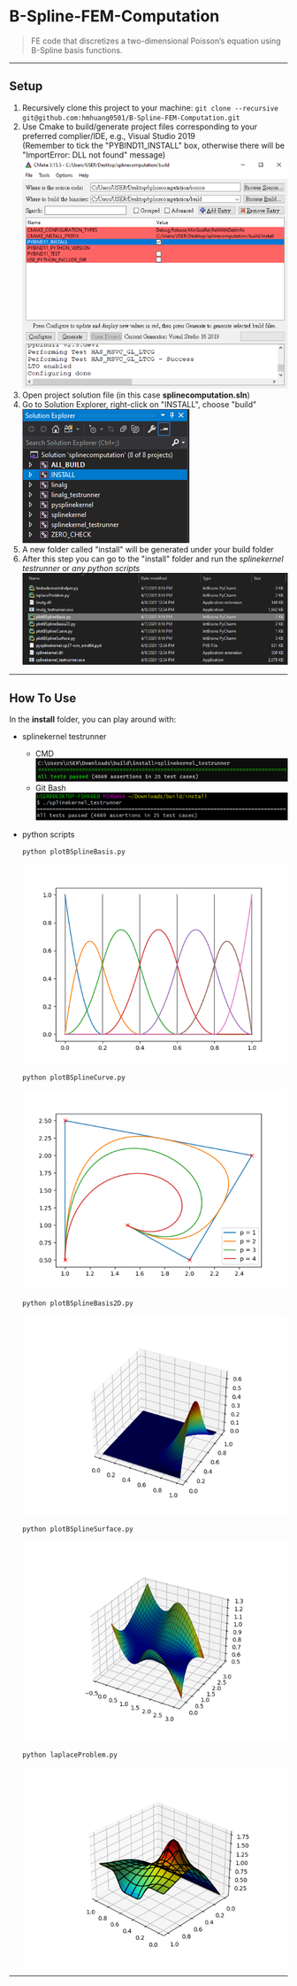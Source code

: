 B-Spline-FEM-Computation
=======================

> FE code that discretizes a two-dimensional Poisson’s equation using B-Spline basis functions.

---

## Setup
1. Recursively clone this project to your machine: `git clone --recursive git@github.com:hmhuang0501/B-Spline-FEM-Computation.git`
2. Use Cmake to build/generate project files corresponding to your preferred complier/IDE, e.g., Visual Studio 2019  
   (Remember to tick the "PYBIND11_INSTALL" box, otherwise there will be "ImportError: DLL not found" message)  
   ![cmake](figures/cmake.png)
3. Open project solution file (in this case **splinecomputation.sln**)
4. Go to Solution Explorer, right-click on "INSTALL", choose "build"  
   ![install](figures/install.png)
5. A new folder called "install" will be generated under your build folder
6. After this step you can go to the "install" folder and run the _splinekernel testrunner_ or _any python scripts_  
   ![installfolder](figures/installfolder.png)

---

## How To Use

In the **install** folder, you can play around with:

- splinekernel testrunner
  - CMD  
    ![cmd_test](figures/cmd_test.png)
  - Git Bash  
    ![gitbash_test](figures/gitbash_test.png)
- python scripts
  ```python
  python plotBSplineBasis.py
  ``` 
  ![plotBSplineBasis.py](figures/plotBSplineBasis.py.png)  
  
  ```python
  python plotBSplineCurve.py
  ```
  ![plotBSplineCurve.py](figures/plotBSplineCurve.py.png)  
  
  ```python
  python plotBSplineBasis2D.py
  ```
  ![plotBSplineBasis2D.py](figures/plotBSplineBasis2D.py.png)  
  
  ```python
  python plotBSplineSurface.py
  ```
  ![plotBSplineSurface.py](figures/plotBSplineSurface.py.png)  
  
  ```python
  python laplaceProblem.py
  ```
  ![laplaceProblem.py](figures/laplaceProblem.py.png)  

---
